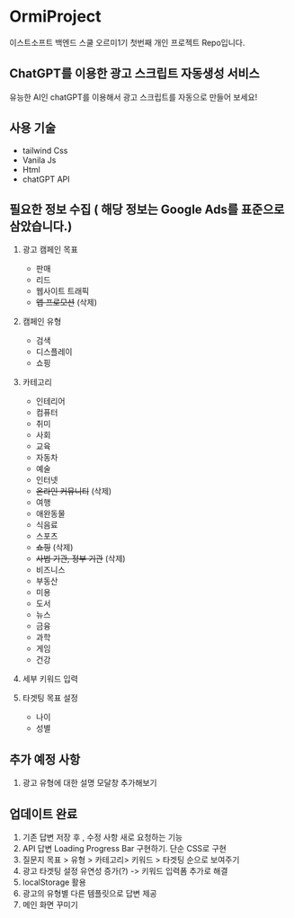 # OrmiProject

이스트소프트 백엔드 스쿨 오르미1기 첫번째 개인 프로젝트 Repo입니다.

## ChatGPT를 이용한 광고 스크립트 자동생성 서비스

유능한 AI인 chatGPT를 이용해서 광고 스크립트를 자동으로 만들어 보세요!

## 사용 기술

-   tailwind Css
-   Vanila Js
-   Html
-   chatGPT API

## 필요한 정보 수집 ( 해당 정보는 Google Ads를 표준으로 삼았습니다.)

1. 광고 캠페인 목표

    - 판매
    - 리드
    - 웹사이트 트래픽
    - ~~앱 프로모션~~ (삭제)

2. 캠페인 유형

    - 검색
    - 디스플레이
    - 쇼핑

3. 카테고리

    - 인테리어
    - 컴퓨터
    - 취미
    - 사회
    - 교육
    - 자동차
    - 예술
    - 인터넷
    - ~~온라인 커뮤니티~~ (삭제)
    - 여행
    - 애완동물
    - 식음료
    - 스포츠
    - ~~쇼핑~~ (삭제)
    - ~~사법 기관, 정부 기관~~ (삭제)
    - 비즈니스
    - 부동산
    - 미용
    - 도서
    - 뉴스
    - 금융
    - 과학
    - 게임
    - 건강

4. 세부 키워드 입력

5. 타겟팅 목표 설정

    - 나이
    - 성별

## 추가 예정 사항

1.  광고 유형에 대한 설명 모달창 추가해보기

## 업데이트 완료

1. 기존 답변 저장 후 , 수정 사항 새로 요청하는 기능
2. API 답변 Loading Progress Bar 구현하기. 단순 CSS로 구현
3. 질문지 목표 > 유형 > 카테고리> 키워드 > 타겟팅 순으로 보여주기
4. 광고 타겟팅 설정 유연성 증가(?) -> 키워드 입력폼 추가로 해결
5. localStorage 활용
6. 광고의 유형별 다른 템플릿으로 답변 제공
7. 메인 화면 꾸미기
